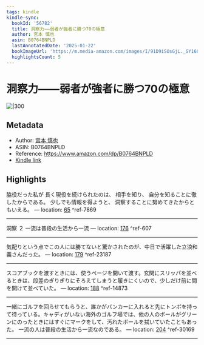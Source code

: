 ```yaml
---
tags: kindle
kindle-sync:
  bookId: '56782'
  title: 洞察力――弱者が強者に勝つ70の極意
  author: 宮本 慎也
  asin: B0764BNPLD
  lastAnnotatedDate: '2025-01-22'
  bookImageUrl: 'https://m.media-amazon.com/images/I/91D9iSOsGjL._SY160.jpg'
  highlightsCount: 5
---
```


# 洞察力――弱者が強者に勝つ70の極意
![|300](https://m.media-amazon.com/images/I/91D9iSOsGjL.jpg)
## Metadata
* Author: [宮本 慎也](https://www.amazon.comundefined)
* ASIN: B0764BNPLD
* Reference: https://www.amazon.com/dp/B0764BNPLD
* [Kindle link](kindle://book?action=open&asin=B0764BNPLD)

## Highlights
脇役だった私が 長く現役を続けられたのは、 相手を知り、 自分を知ることに徹したからである。 少しでも情報を得ようと、 洞察することに努めてきたからともいえる。 — location: [65](kindle://book?action=open&asin=B0764BNPLD&location=65) ^ref-7869

---
洞察 ２ 一流は普段の生活から一流 — location: [176](kindle://book?action=open&asin=B0764BNPLD&location=176) ^ref-607

---
気配りという点でこの人には勝てないと驚かされたのが、中日で活躍した立浪和義さんだった。 — location: [179](kindle://book?action=open&asin=B0764BNPLD&location=179) ^ref-23187

---
スコアブックを渡すときには、使うページを開いて渡す。玄関にスリッパを並べるときは、段差のぎりぎりにそろえてしまうと履きにくいので、少しだけ前に間を開けて並べていた。 — location: [188](kindle://book?action=open&asin=B0764BNPLD&location=188) ^ref-14873

---
一緒にゴルフを回らせてもらうと、誰かがバンカーに入れると先にトンボを持って待っている。キャディがいない海外のゴルフ場では、他の人のボールがグリーンにのったときにはすぐにマークをして、汚れたボールを拭いていたこともあった。 一流の人は普段の生活から一流なのである。 — location: [204](kindle://book?action=open&asin=B0764BNPLD&location=204) ^ref-30169

---
